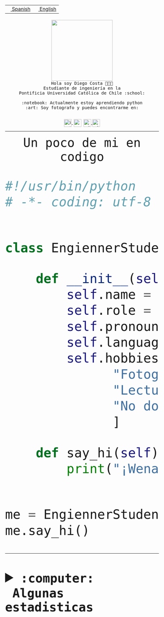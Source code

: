 <table border="0"  align="right">
 <tr><td><a href="README.md"><img src="https://upload.wikimedia.org/wikipedia/commons/thumb/8/89/Bandera_de_Espa%C3%B1a.svg/1200px-Bandera_de_Espa%C3%B1a.svg.png" height="10"> Spanish</a></td>
 <td><a href="README.en.md"><img src="https://upload.wikimedia.org/wikipedia/commons/a/a4/Flag_of_the_United_States.svg" height="10"> English</a></td></tr>
</table><br><br><br>


<p align="center">
  <img src="https://github.com/diegocostares/diegocostares/blob/main/Images/aaa2.gif?raw=true" height="200px" weight="200px">
  <br><samp>
    Hola soy Diego Costa 👨🏻‍💻<br>
    Estudiante de ingeniería en la <br>
    Pontificia Universidad Católica de Chile :school:<br>
  <br>
    :notebook: Actualmente estoy aprendiendo python <br>
    :art: Soy fotografo y puedes encontrarme en: <br>
  <br></samp>
  
</p>

<p align="center">
   <a href="https://instagram.com/diegocosta_no" target="blank">
    <img 
    align="center" src="https://cdn.jsdelivr.net/npm/simple-icons@3.0.1/icons/instagram.svg" alt="instagram" height="25px" width="25px" />
  </a>
  <a style="border: 3px solid; color: white;"href="https://t.me/diegocosta_no" target="blank">
  <img
  align="center" alt="Telegram" width="25px" src="https://icons-for-free.com/iconfiles/png/512/Telegram-1324888767380505522.png" />
</a>
<a href="https://api.whatsapp.com/send?phone=56971897835&text=Hola!" target="blank">
  <img
  align="center" alt="wtsp" width="25px" src="https://img.icons8.com/pastel-glyph/2x/whatsapp--v2.png" />
</a>
<a href="https://www.linkedin.com/in/diego-costa-786249213/" target="blank">
  <img
  align="center" alt="wtsp" width="25px" src="https://img.icons8.com/metro/452/linkedin.png" />
</a>

  </a>
</p>

---


<p align="center"><font size="25"><samp>Un poco de mi en codigo</samp></front></p>


```python
#!/usr/bin/python
# -*- coding: utf-8 -*-


class EngiennerStudent:

    def __init__(self):
        self.name = "Diego Costa"
        self.role = "Estudiante"
        self.pronouns = "he/him"
        self.language_spoken = ["es_CL", "en_US"]
        self.hobbies = [
              "Fotografia",
              "Lectura",
              "No dormir",
              ]

    def say_hi(self):
        print("¡Wena mundo!")


me = EngiennerStudent()
me.say_hi()
```
---
<details>
  <summary><b><samp>:computer: &nbsp;Algunas estadisticas</samp></b></summary>
  <br/></p>

<!--START_SECTION:waka-->
![Code Time](http://img.shields.io/badge/Code%20Time-1%2C076%20hrs%2050%20mins-blue)

**Soy nocturno 🦉** 

```text
🌞 Mañana                 53 commits          ░░░░░░░░░░░░░░░░░░░░░░░░░   01.44 % 
🌆 Día                    1200 commits        ████████░░░░░░░░░░░░░░░░░   32.70 % 
🌃 Tarde                  1557 commits        ███████████░░░░░░░░░░░░░░   42.43 % 
🌙 Noche                  860 commits         ██████░░░░░░░░░░░░░░░░░░░   23.43 % 
```
📅 **Soy más productivo los Martes** 

```text
Lunes                    568 commits         ████░░░░░░░░░░░░░░░░░░░░░   15.48 % 
Martes                   655 commits         ████░░░░░░░░░░░░░░░░░░░░░   17.85 % 
Miércoles                459 commits         ███░░░░░░░░░░░░░░░░░░░░░░   12.51 % 
Jueves                   566 commits         ████░░░░░░░░░░░░░░░░░░░░░   15.42 % 
Viernes                  531 commits         ████░░░░░░░░░░░░░░░░░░░░░   14.47 % 
Sábado                   345 commits         ██░░░░░░░░░░░░░░░░░░░░░░░   09.40 % 
Domingo                  546 commits         ████░░░░░░░░░░░░░░░░░░░░░   14.88 % 
```


📊 **Esta semana me dediqué a** 

```text
🐱‍💻 Proyectos: 
2023-1-S4-Grupo2-Backend 8 hrs 4 mins        ███████████░░░░░░░░░░░░░░   43.07 % 
2023-1-S4-Grupo2-IA      5 hrs 12 mins       ███████░░░░░░░░░░░░░░░░░░   27.74 % 
UbiCate-v2               2 hrs 33 mins       ███░░░░░░░░░░░░░░░░░░░░░░   13.65 % 
t                        2 hrs 29 mins       ███░░░░░░░░░░░░░░░░░░░░░░   13.25 % 
proyecto-grupo-31        22 mins             ░░░░░░░░░░░░░░░░░░░░░░░░░   01.98 % 
```


 Last Updated on 23/06/2023 04:26:00 UTC
<!--END_SECTION:waka-->
  
  

<p align="center"> <img src="https://github-readme-stats.vercel.app/api?username=diegocostares&show_icons=true&theme=ayu-mirage" alt="abhisheknaiidu" /></p>
 
</details>
